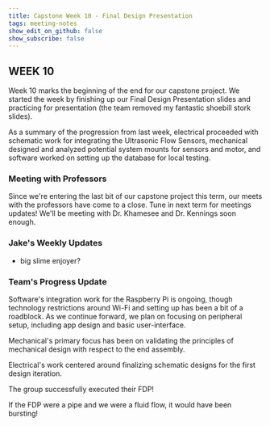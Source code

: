 ```yaml
---
title: Capstone Week 10 - Final Design Presentation
tags: meeting-notes
show_edit_on_github: false
show_subscribe: false
---
```

## WEEK 10
Week 10 marks the beginning of the end for our capstone project. We started the week by finishing up our Final Design Presentation slides and practicing for presentation (the team removed my fantastic shoebill stork slides).

As a summary of the progression from last week, electrical proceeded with schematic work for integrating the Ultrasonic Flow Sensors, mechanical designed and analyzed potential system mounts for sensors and motor, and software worked on setting up the database for local testing.

### Meeting with Professors
Since we're entering the last bit of our capstone project this term, our meets with the professors have come to a close. Tune in next term for meetings updates! We'll be meeting with Dr. Khamesee and Dr. Kennings soon enough.

### Jake's Weekly Updates 
- big slime enjoyer?

### Team's Progress Update
Software's integration work for the Raspberry Pi is ongoing, though technology restrictions around Wi-Fi and setting up has been a bit of a roadblock. As we continue forward, we plan on focusing on peripheral setup, including app design and basic user-interface.

Mechanical's primary focus has been on validating the principles of mechanical design with respect to the end assembly.

Electrical's work centered around finalizing schematic designs for the first design iteration.

The group successfully executed their FDP! 

If the FDP were a pipe and we were a fluid flow, it would have been bursting!
<!--more-->
